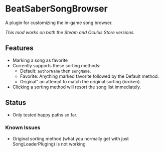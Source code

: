 # BeatSaberSongBrowser
A plugin for customizing the in-game song browser.

*This mod works on both the Steam and Oculus Store versions.*

## Features
- Marking a song as favorite
- Currently supports these sorting methods:
  - Default: `authorName` then `songName`.
  - Favorite: Anything marked favorite followed by the Default method.
  - Original" an attempt to match the original sorting (broken).
- Clicking a sorting method will resort the song list immediately.

## Status
- Only tested happy paths so far.

### Known Issues
- Original sorting method (what you normally get with just SongLoaderPluging) is not working



